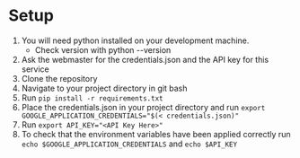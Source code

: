# Setup
1. You will need python installed on your development machine.
    - Check version with python --version
2. Ask the webmaster for the credentials.json and the API key for this service
3. Clone the repository
4. Navigate to your project directory in git bash
5. Run `pip install -r requirements.txt`
6. Place the credentials.json in your project directory and run `export GOOGLE_APPLICATION_CREDENTIALS="$(< credentials.json)"`
7. Run `export API_KEY="<API Key Here>"`
8. To check that the environment variables have been applied correctly run `echo $GOOGLE_APPLICATION_CREDENTIALS` and `echo $API_KEY`
